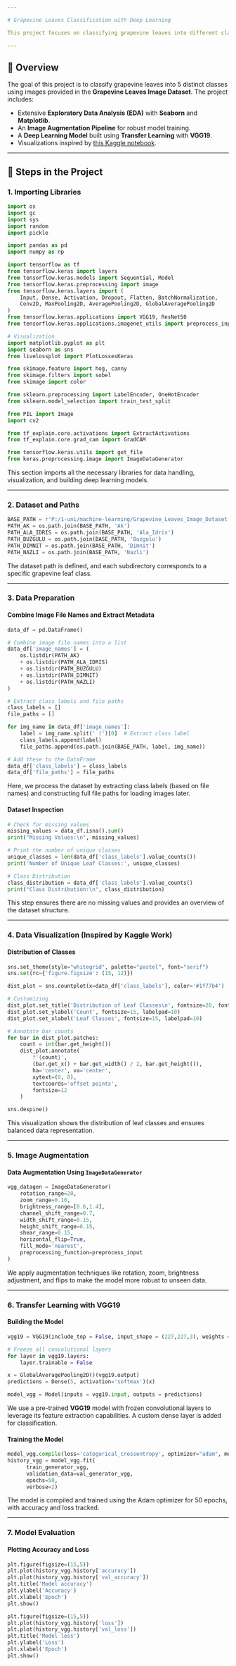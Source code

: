 ```yaml
---

# Grapevine Leaves Classification with Deep Learning

This project focuses on classifying grapevine leaves into different classes using **Deep Learning** techniques. The project leverages **Transfer Learning** with the **VGG19** architecture and includes detailed visualizations, data preprocessing, and model evaluation.

---
```


## 📘 Overview

The goal of this project is to classify grapevine leaves into 5 distinct classes using images provided in the **Grapevine Leaves Image Dataset**. The project includes:
- Extensive **Exploratory Data Analysis (EDA)** with **Seaborn** and **Matplotlib**.
- An **Image Augmentation Pipeline** for robust model training.
- A **Deep Learning Model** built using **Transfer Learning** with **VGG19**.
- Visualizations inspired by [this Kaggle notebook](https://www.kaggle.com/code/dj67rockers/leaves-classification).

---

## 🔧 Steps in the Project

### 1. Importing Libraries
```python
import os
import gc
import sys
import random
import pickle

import pandas as pd
import numpy as np

import tensorflow as tf
from tensorflow.keras import layers
from tensorflow.keras.models import Sequential, Model
from tensorflow.keras.preprocessing import image
from tensorflow.keras.layers import (
    Input, Dense, Activation, Dropout, Flatten, BatchNormalization,
    Conv2D, MaxPooling2D, AveragePooling2D, GlobalAveragePooling2D
)
from tensorflow.keras.applications import VGG19, ResNet50
from tensorflow.keras.applications.imagenet_utils import preprocess_input

# Visualization
import matplotlib.pyplot as plt
import seaborn as sns
from livelossplot import PlotLossesKeras

from skimage.feature import hog, canny
from skimage.filters import sobel
from skimage import color

from sklearn.preprocessing import LabelEncoder, OneHotEncoder
from sklearn.model_selection import train_test_split

from PIL import Image
import cv2

from tf_explain.core.activations import ExtractActivations
from tf_explain.core.grad_cam import GradCAM

from tensorflow.keras.utils import get_file
from keras.preprocessing.image import ImageDataGenerator
```
This section imports all the necessary libraries for data handling, visualization, and building deep learning models.  

---

### 2. Dataset and Paths
```python
BASE_PATH = r'P:/1-uni/machine-learning/Grapevine_Leaves_Image_Dataset'
PATH_AK = os.path.join(BASE_PATH, 'Ak')
PATH_ALA_IDRIS = os.path.join(BASE_PATH, 'Ala_Idris')
PATH_BUZGULU = os.path.join(BASE_PATH, 'Buzgulu')
PATH_DIMNIT = os.path.join(BASE_PATH, 'Dimnit')
PATH_NAZLI = os.path.join(BASE_PATH, 'Nazli')
```
The dataset path is defined, and each subdirectory corresponds to a specific grapevine leaf class.

---

### 3. Data Preparation
#### Combine Image File Names and Extract Metadata
```python
data_df = pd.DataFrame()

# Combine image file names into a list
data_df['image_names'] = (
    os.listdir(PATH_AK) 
    + os.listdir(PATH_ALA_IDRIS) 
    + os.listdir(PATH_BUZGULU) 
    + os.listdir(PATH_DIMNIT) 
    + os.listdir(PATH_NAZLI)
)

# Extract class labels and file paths
class_labels = []
file_paths = []

for img_name in data_df['image_names']:
    label = img_name.split(' (')[0]  # Extract class label
    class_labels.append(label)
    file_paths.append(os.path.join(BASE_PATH, label, img_name))

# Add these to the DataFrame
data_df['class_labels'] = class_labels
data_df['file_paths'] = file_paths
```
Here, we process the dataset by extracting class labels (based on file names) and constructing full file paths for loading images later.

#### Dataset Inspection
```python
# Check for missing values
missing_values = data_df.isna().sum()
print("Missing Values:\n", missing_values)

# Print the number of unique classes
unique_classes = len(data_df['class_labels'].value_counts())
print('Number of Unique Leaf Classes:', unique_classes)

# Class Distribution
class_distribution = data_df['class_labels'].value_counts()
print("Class Distribution:\n", class_distribution)
```
This step ensures there are no missing values and provides an overview of the dataset structure.

---

### 4. Data Visualization (Inspired by Kaggle Work)
#### Distribution of Classes
```python
sns.set_theme(style="whitegrid", palette="pastel", font="serif")
sns.set(rc={'figure.figsize': (15, 12)})

dist_plot = sns.countplot(x=data_df['class_labels'], color='#1f77b4')

# Customizing
dist_plot.set_title('Distribution of Leaf Classes\n', fontsize=20, fontweight='bold', pad=20)
dist_plot.set_ylabel('Count', fontsize=15, labelpad=10)
dist_plot.set_xlabel('Leaf Classes', fontsize=15, labelpad=10)

# Annotate bar counts
for bar in dist_plot.patches:
    count = int(bar.get_height())
    dist_plot.annotate(
        f'{count}', 
        (bar.get_x() + bar.get_width() / 2, bar.get_height()), 
        ha='center', va='center', 
        xytext=(0, 8), 
        textcoords='offset points', 
        fontsize=12
    )

sns.despine()
```
This visualization shows the distribution of leaf classes and ensures balanced data representation.

---

### 5. Image Augmentation
#### Data Augmentation Using `ImageDataGenerator`
```python
vgg_datagen = ImageDataGenerator(
    rotation_range=20,
    zoom_range=0.10,
    brightness_range=[0.6,1.4],
    channel_shift_range=0.7,
    width_shift_range=0.15,
    height_shift_range=0.15,
    shear_range=0.15,
    horizontal_flip=True,
    fill_mode='nearest',
    preprocessing_function=preprocess_input
) 
```
We apply augmentation techniques like rotation, zoom, brightness adjustment, and flips to make the model more robust to unseen data.

---

### 6. Transfer Learning with VGG19
#### Building the Model
```python
vgg19 = VGG19(include_top = False, input_shape = (227,227,3), weights = 'imagenet')

# Freeze all convolutional layers
for layer in vgg19.layers:
    layer.trainable = False

x = GlobalAveragePooling2D()(vgg19.output)
predictions = Dense(5, activation='softmax')(x)

model_vgg = Model(inputs = vgg19.input, outputs = predictions)
```
We use a pre-trained **VGG19** model with frozen convolutional layers to leverage its feature extraction capabilities. A custom dense layer is added for classification.

#### Training the Model
```python
model_vgg.compile(loss='categorical_crossentropy', optimizer="adam", metrics=['accuracy'])
history_vgg = model_vgg.fit(
      train_generator_vgg,
      validation_data=val_generator_vgg,
      epochs=50,
      verbose=2)
```
The model is compiled and trained using the Adam optimizer for 50 epochs, with accuracy and loss tracked.

---

### 7. Model Evaluation
#### Plotting Accuracy and Loss
```python
plt.figure(figsize=(15,5))
plt.plot(history_vgg.history['accuracy'])
plt.plot(history_vgg.history['val_accuracy'])
plt.title('Model accuracy')
plt.ylabel('Accuracy')
plt.xlabel('Epoch')
plt.show()

plt.figure(figsize=(15,5))
plt.plot(history_vgg.history['loss'])
plt.plot(history_vgg.history['val_loss'])
plt.title('Model loss')
plt.ylabel('Loss')
plt.xlabel('Epoch')
plt.show()
```
